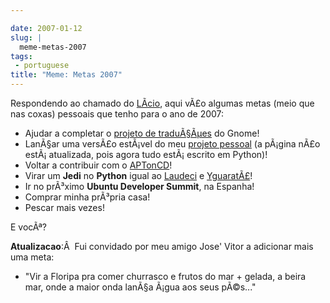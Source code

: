 ```yaml
---

date: 2007-01-12
slug: |
  meme-metas-2007
tags:
 - portuguese
title: "Meme: Metas 2007"
---
```


Respondendo ao chamado do [LÃ­cio](http://blog.licio.eti.br/?p=53), aqui
vÃ£o algumas metas (meio que nas coxas) pessoais que tenho para o ano de
2007:

-   Ajudar a completar o [projeto de
    traduÃ§Ãµes](http://live.gnome.org/GnomeBR/Traducao) do Gnome!
-   LanÃ§ar uma versÃ£o estÃ¡vel do meu [projeto
    pessoal](http://billreminder.sourceforge.net/) (a pÃ¡gina nÃ£o
    estÃ¡ atualizada, pois agora tudo estÃ¡ escrito em Python)!
-   Voltar a contribuir com o
    [APTonCD](http://aptoncd.sourceforge.net/)!
-   Virar um **Jedi** no **Python** igual ao
    [Laudeci](http://pretto.nucleon.be/) e
    [YguaratÃ£](http://yguarata.org/)!
-   Ir no prÃ³ximo **Ubuntu Developer Summit**, na Espanha!
-   Comprar minha prÃ³pria casa!
-   Pescar mais vezes!

E vocÃª?

**Atualizacao**:Â  Fui convidado por meu amigo Jose' Vitor a adicionar
mais uma meta:

-   \"Vir a Floripa pra comer churrasco e frutos do mar + gelada, a
    beira mar, onde a maior onda lanÃ§a Ã¡gua aos seus pÃ©s...\"
